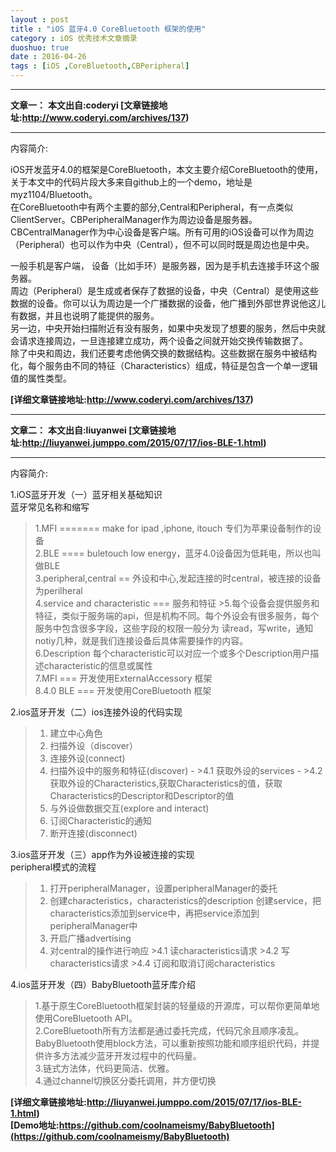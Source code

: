 ```yaml
---
layout : post
title : "iOS 蓝牙4.0 CoreBluetooth 框架的使用"
category : iOS 优秀技术文章摘录
duoshuo: true
date : 2016-04-26
tags : [iOS ,CoreBluetooth,CBPeripheral]
---
```




***
**文章一：**
**本文出自:coderyi  [文章链接地址:http://www.coderyi.com/archives/137)**   
***
   
     
内容简介:      
   
  iOS开发蓝牙4.0的框架是CoreBluetooth，本文主要介绍CoreBluetooth的使用，关于本文中的代码片段大多来自github上的一个demo，地址是myz1104/Bluetooth。   
在CoreBluetooth中有两个主要的部分,Central和Peripheral，有一点类似ClientServer。CBPeripheralManager作为周边设备是服务器。CBCentralManager作为中心设备是客户端。所有可用的iOS设备可以作为周边（Peripheral）也可以作为中央（Central），但不可以同时既是周边也是中央。   

一般手机是客户端， 设备（比如手环）是服务器，因为是手机去连接手环这个服务器。   
周边（Peripheral）是生成或者保存了数据的设备，中央（Central）是使用这些数据的设备。你可以认为周边是一个广播数据的设备，他广播到外部世界说他这儿有数据，并且也说明了能提供的服务。   
另一边，中央开始扫描附近有没有服务，如果中央发现了想要的服务，然后中央就会请求连接周边，一旦连接建立成功，两个设备之间就开始交换传输数据了。      
除了中央和周边，我们还要考虑他俩交换的数据结构。这些数据在服务中被结构化，每个服务由不同的特征（Characteristics）组成，特征是包含一个单一逻辑值的属性类型。      


**[详细文章链接地址:http://www.coderyi.com/archives/137)**   



***
**文章二：**
**本文出自:liuyanwei  [文章链接地址:http://liuyanwei.jumppo.com/2015/07/17/ios-BLE-1.html)**   
***

内容简介: 

1.iOS蓝牙开发（一）蓝牙相关基础知识    
蓝牙常见名称和缩写       
>1.MFI ======= make for ipad ,iphone, itouch 专们为苹果设备制作的设备   
>2.BLE ==== buletouch low energy，蓝牙4.0设备因为低耗电，所以也叫做BLE   
>3.peripheral,central == 外设和中心,发起连接的时central，被连接的设备为perilheral   
>4.service and characteristic === 服务和特征    >5.每个设备会提供服务和特征，类似于服务端的api，但是机构不同。每个外设会有很多服务，每个服务中包含很多字段，这些字段的权限一般分为    读read，写write，通知notiy几种，就是我们连接设备后具体需要操作的内容。   
>6.Description 每个characteristic可以对应一个或多个Description用户描述characteristic的信息或属性   
>7.MFI === 开发使用ExternalAccessory 框架   
>8.4.0 BLE === 开发使用CoreBluetooth 框架   

2.ios蓝牙开发（二）ios连接外设的代码实现   
>1. 建立中心角色
>2. 扫描外设（discover）
>3. 连接外设(connect)
>4. 扫描外设中的服务和特征(discover)
    - >4.1 获取外设的services
    - >4.2 获取外设的Characteristics,获取Characteristics的值，获取Characteristics的Descriptor和Descriptor的值
>5. 与外设做数据交互(explore and interact)
>6. 订阅Characteristic的通知
>7. 断开连接(disconnect)

3.ios蓝牙开发（三）app作为外设被连接的实现      
peripheral模式的流程   

>1. 打开peripheralManager，设置peripheralManager的委托
>2. 创建characteristics，characteristics的description 创建service，把characteristics添加到service中，再把service添加到peripheralManager中
>3. 开启广播advertising
>4. 对central的操作进行响应
    >4.1 读characteristics请求
    >4.2 写characteristics请求
    >4.4 订阅和取消订阅characteristics
    
4.ios蓝牙开发（四）BabyBluetooth蓝牙库介绍   
>1.基于原生CoreBluetooth框架封装的轻量级的开源库，可以帮你更简单地使用CoreBluetooth API。   
>2.CoreBluetooth所有方法都是通过委托完成，代码冗余且顺序凌乱。BabyBluetooth使用block方法，可以重新按照功能和顺序组织代码，并提供许多方法减少蓝牙开发过程中的代码量。   
>3.链式方法体，代码更简洁、优雅。   
>4.通过channel切换区分委托调用，并方便切换   

**[详细文章链接地址:http://liuyanwei.jumppo.com/2015/07/17/ios-BLE-1.html)**   
**[Demo地址:https://github.com/coolnameismy/BabyBluetooth](https://github.com/coolnameismy/BabyBluetooth)**
